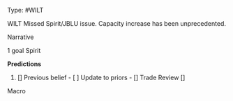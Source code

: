 Type: #WILT 

WILT
Missed Spirit/JBLU issue. Capacity increase has been unprecedented. 

Narrative

1 goal
Spirit


**Predictions**

1) []
Previous belief - 
[ ]
Update to priors - 
[]
Trade Review
[]





Macro
